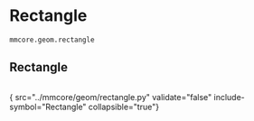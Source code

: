 # Rectangle

`mmcore.geom.rectangle`

## Rectangle

```Python

```
{
src="../mmcore/geom/rectangle.py"
validate="false"  include-symbol="Rectangle" collapsible="true"}

        